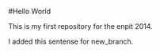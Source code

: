 #Hello World

This is my first repository
for the enpit 2014.

I added this sentense for new_branch.